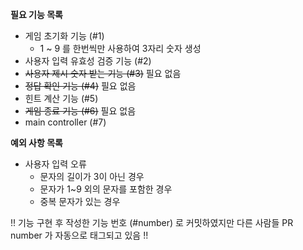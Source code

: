 **필요 기능 목록**
- 게임 초기화 기능 (#1)
  - 1 ~ 9 를 한번씩만 사용하여 3자리 숫자 생성
- 사용자 입력 유효성 검증 기능 (#2)
- ~~사용자 제시 숫자 받는 기능 (#3)~~ 필요 없음
- ~~정답 확인 기능 (#4)~~ 필요 없음
- 힌트 계산 기능 (#5)
- ~~게임 종료 기능 (#6)~~ 필요 없음
- main controller (#7)

**예외 사항 목록**
- 사용자 입력 오류
  - 문자의 길이가 3이 아닌 경우
  - 문자가 1~9 외의 문자를 포함한 경우
  - 중복 문자가 있는 경우

!! 기능 구현 후 작성한 기능 번호 (#number) 로 커밋하였지만 다른 사람들 PR number 가 자동으로 태그되고 있음 !!